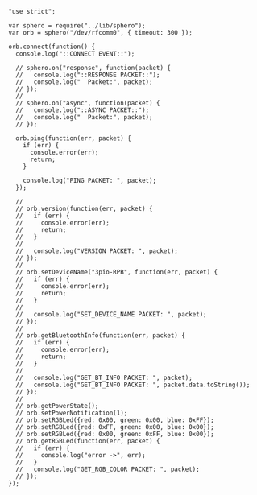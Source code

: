     "use strict";

    var sphero = require("../lib/sphero");
    var orb = sphero("/dev/rfcomm0", { timeout: 300 });

    orb.connect(function() {
      console.log("::CONNECT EVENT::");

      // sphero.on("response", function(packet) {
      //   console.log("::RESPONSE PACKET::");
      //   console.log("  Packet:", packet);
      // });
      //
      // sphero.on("async", function(packet) {
      //   console.log("::ASYNC PACKET::");
      //   console.log("  Packet:", packet);
      // });

      orb.ping(function(err, packet) {
        if (err) {
          console.error(err);
          return;
        }

        console.log("PING PACKET: ", packet);
      });

      //
      // orb.version(function(err, packet) {
      //   if (err) {
      //     console.error(err);
      //     return;
      //   }
      //
      //   console.log("VERSION PACKET: ", packet);
      // });
      //
      // orb.setDeviceName("3pio-RPB", function(err, packet) {
      //   if (err) {
      //     console.error(err);
      //     return;
      //   }
      //
      //   console.log("SET_DEVICE_NAME PACKET: ", packet);
      // });
      //
      // orb.getBluetoothInfo(function(err, packet) {
      //   if (err) {
      //     console.error(err);
      //     return;
      //   }
      //
      //   console.log("GET_BT_INFO PACKET: ", packet);
      //   console.log("GET_BT_INFO PACKET: ", packet.data.toString());
      // });
      //
      // orb.getPowerState();
      // orb.setPowerNotification(1);
      // orb.setRGBLed({red: 0x00, green: 0x00, blue: 0xFF});
      // orb.setRGBLed({red: 0xFF, green: 0x00, blue: 0x00});
      // orb.setRGBLed({red: 0x00, green: 0xFF, blue: 0x00});
      // orb.getRGBLed(function(err, packet) {
      //   if (err) {
      //     console.log("error ->", err);
      //   }
      //   console.log("GET_RGB_COLOR PACKET: ", packet);
      // });
    });
